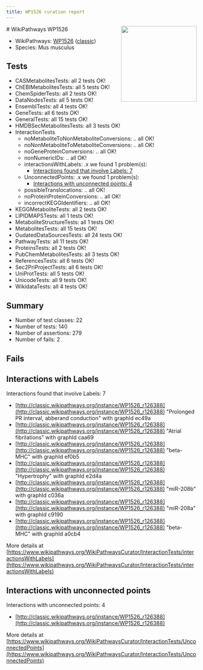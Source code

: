 ```yaml
---
title: WP1526 curation report
---
```


<img style="float: right; width: 200px" src="https://upload.wikimedia.org/wikipedia/commons/thumb/8/83/Wplogo_with_text_500.png/640px-Wplogo_with_text_500.png" />
# WikiPathways WP1526

* WikiPathways: [WP1526](https://wikipathways.org/pathways/WP1526) ([classic](https://classic.wikipathways.org/instance/WP1526))
* Species: Mus musculus
## Tests
* CASMetabolitesTests: all 2 tests OK!
* ChEBIMetabolitesTests: all 5 tests OK!
* ChemSpiderTests: all 2 tests OK!
* DataNodesTests: all 5 tests OK!
* EnsemblTests: all 4 tests OK!
* GeneTests: all 6 tests OK!
* GeneralTests: all 15 tests OK!
* HMDBSecMetabolitesTests: all 3 tests OK!
* InteractionTests
    * noMetaboliteToNonMetaboliteConversions: .. all OK!
    * noNonMetaboliteToMetaboliteConversions: .. all OK!
    * noGeneProteinConversions: .. all OK!
    * nonNumericIDs: .. all OK!
    * interactionsWithLabels: .x we found 1 problem(s):
        * [Interactions found that involve Labels: 7](#630d267e)
    * UnconnectedPoints: .x we found 1 problem(s):
        * [Interactions with unconnected points: 4](#35a61adc)
    * possibleTranslocations: .. all OK!
    * noProteinProteinConversions: .. all OK!
    * incorrectKEGGIdentifiers: .. all OK!
* KEGGMetaboliteTests: all 2 tests OK!
* LIPIDMAPSTests: all 1 tests OK!
* MetaboliteStructureTests: all 1 tests OK!
* MetabolitesTests: all 15 tests OK!
* OudatedDataSourcesTests: all 24 tests OK!
* PathwayTests: all 11 tests OK!
* ProteinsTests: all 2 tests OK!
* PubChemMetabolitesTests: all 3 tests OK!
* ReferencesTests: all 6 tests OK!
* Sec2PriProjectTests: all 6 tests OK!
* UniProtTests: all 5 tests OK!
* UnicodeTests: all 9 tests OK!
* WikidataTests: all 4 tests OK!


## Summary

* Number of test classes: 22
* Number of tests: 140
* Number of assertions: 279
* Number of fails: 2

## Fails

<a name="630d267e" />

## Interactions with Labels

Interactions found that involve Labels: 7

* [http://classic.wikipathways.org/instance/WP1526_r126388](http://classic.wikipathways.org/instance/WP1526_r126388) "Prolonged PR interval, abberand conduction" with graphId ec49a
* [http://classic.wikipathways.org/instance/WP1526_r126388](http://classic.wikipathways.org/instance/WP1526_r126388) "Atrial fibrilations" with graphId caa69
* [http://classic.wikipathways.org/instance/WP1526_r126388](http://classic.wikipathways.org/instance/WP1526_r126388) "beta-MHC" with graphId ef0b5
* [http://classic.wikipathways.org/instance/WP1526_r126388](http://classic.wikipathways.org/instance/WP1526_r126388) "Hypertrophy" with graphId e2d4a
* [http://classic.wikipathways.org/instance/WP1526_r126388](http://classic.wikipathways.org/instance/WP1526_r126388) "miR-208b" with graphId c036a
* [http://classic.wikipathways.org/instance/WP1526_r126388](http://classic.wikipathways.org/instance/WP1526_r126388) "miR-208a" with graphId c9190
* [http://classic.wikipathways.org/instance/WP1526_r126388](http://classic.wikipathways.org/instance/WP1526_r126388) "beta-MHC" with graphId a0cb4


More details at [https://www.wikipathways.org/WikiPathwaysCurator/InteractionTests/interactionsWithLabels](https://www.wikipathways.org/WikiPathwaysCurator/InteractionTests/interactionsWithLabels)

<a name="35a61adc" />

## Interactions with unconnected points

Interactions with unconnected points: 4

* [http://classic.wikipathways.org/instance/WP1526_r126388](http://classic.wikipathways.org/instance/WP1526_r126388)


More details at [https://www.wikipathways.org/WikiPathwaysCurator/InteractionTests/UnconnectedPoints](https://www.wikipathways.org/WikiPathwaysCurator/InteractionTests/UnconnectedPoints)

